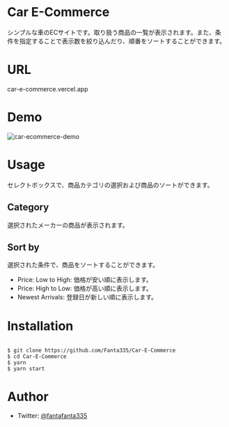 # Car E-Commerce
シンプルな車のECサイトです。取り扱う商品の一覧が表示されます。また、条件を指定することで表示数を絞り込んだり、順番をソートすることができます。

# URL
car-e-commerce.vercel.app

# Demo
![car-ecommerce-demo](https://user-images.githubusercontent.com/64186927/135609420-ef88ab41-57f3-44a8-9081-f4eb5c6f415d.gif)

# Usage
セレクトボックスで、商品カテゴリの選択および商品のソートができます。
## Category
選択されたメーカーの商品が表示されます。
## Sort by
選択された条件で、商品をソートすることができます。
- Price: Low to High: 価格が安い順に表示します。
- Price: High to Low: 価格が高い順に表示します。
- Newest Arrivals: 登録日が新しい順に表示します。

# Installation
```

$ git clone https://github.com/Fanta335/Car-E-Commerce
$ cd Car-E-Commerce
$ yarn
$ yarn start
```

# Author
- Twitter: [@fantafanta335](https://twitter.com/fantafanta335)
